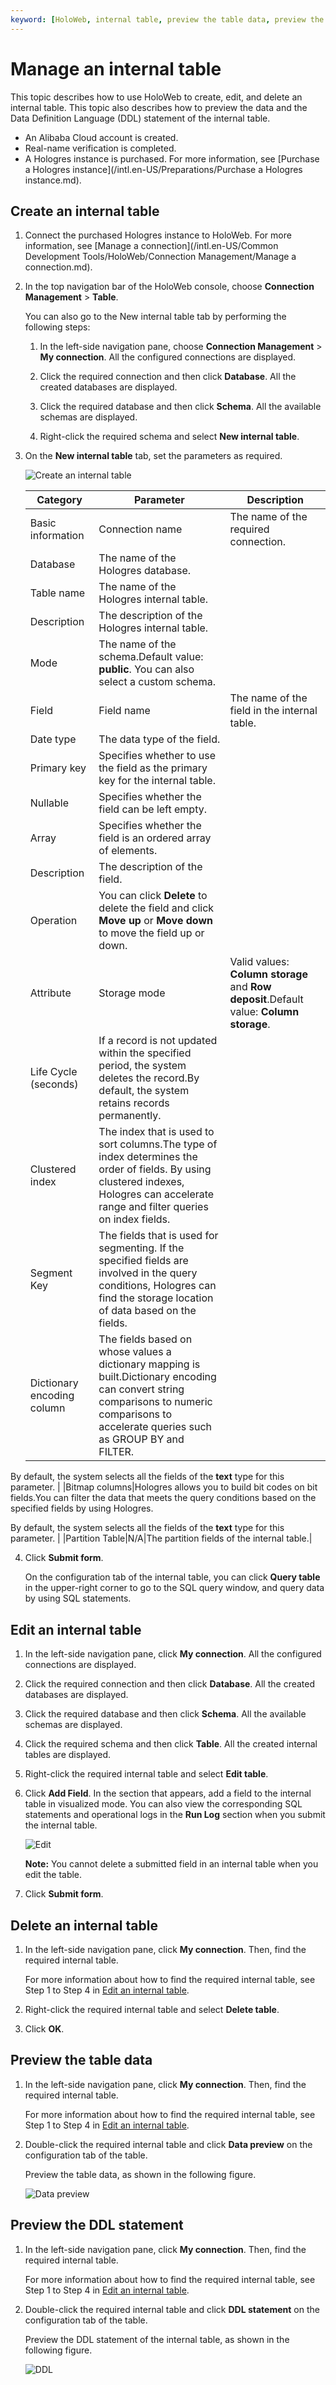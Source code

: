 ```yaml
---
keyword: [HoloWeb, internal table, preview the table data, preview the DDL statement]
---
```


# Manage an internal table

This topic describes how to use HoloWeb to create, edit, and delete an internal table. This topic also describes how to preview the data and the Data Definition Language \(DDL\) statement of the internal table.

-   An Alibaba Cloud account is created.
-   Real-name verification is completed.
-   A Hologres instance is purchased. For more information, see [Purchase a Hologres instance](/intl.en-US/Preparations/Purchase a Hologres instance.md).

## Create an internal table

1.  Connect the purchased Hologres instance to HoloWeb. For more information, see [Manage a connection](/intl.en-US/Common Development Tools/HoloWeb/Connection Management/Manage a connection.md).

2.  In the top navigation bar of the HoloWeb console, choose **Connection Management** \> **Table**.

    You can also go to the New internal table tab by performing the following steps:

    1.  In the left-side navigation pane, choose **Connection Management** \> **My connection**. All the configured connections are displayed.

    2.  Click the required connection and then click **Database**. All the created databases are displayed.

    3.  Click the required database and then click **Schema**. All the available schemas are displayed.

    4.  Right-click the required schema and select **New internal table**.

3.  On the **New internal table** tab, set the parameters as required.

    ![Create an internal table](https://static-aliyun-doc.oss-accelerate.aliyuncs.com/assets/img/en-US/4099438951/p132195.png)

    |Category|Parameter|Description|
    |--------|---------|-----------|
    |Basic information|Connection name|The name of the required connection.|
    |Database|The name of the Hologres database.|
    |Table name|The name of the Hologres internal table.|
    |Description|The description of the Hologres internal table.|
    |Mode|The name of the schema.Default value: **public**. You can also select a custom schema. |
    |Field|Field name|The name of the field in the internal table.|
    |Date type|The data type of the field.|
    |Primary key|Specifies whether to use the field as the primary key for the internal table.|
    |Nullable|Specifies whether the field can be left empty.|
    |Array|Specifies whether the field is an ordered array of elements.|
    |Description|The description of the field.|
    |Operation|You can click **Delete** to delete the field and click **Move up** or **Move down** to move the field up or down.|
    |Attribute|Storage mode|Valid values: **Column storage** and **Row deposit**.Default value: **Column storage**. |
    |Life Cycle \(seconds\)|If a record is not updated within the specified period, the system deletes the record.By default, the system retains records permanently. |
    |Clustered index|The index that is used to sort columns.The type of index determines the order of fields. By using clustered indexes, Hologres can accelerate range and filter queries on index fields. |
    |Segment Key|The fields that is used for segmenting. If the specified fields are involved in the query conditions, Hologres can find the storage location of data based on the fields.|
    |Dictionary encoding column|The fields based on whose values a dictionary mapping is built.Dictionary encoding can convert string comparisons to numeric comparisons to accelerate queries such as GROUP BY and FILTER.

By default, the system selects all the fields of the **text** type for this parameter. |
    |Bitmap columns|Hologres allows you to build bit codes on bit fields.You can filter the data that meets the query conditions based on the specified fields by using Hologres.

By default, the system selects all the fields of the **text** type for this parameter. |
    |Partition Table|N/A|The partition fields of the internal table.|

4.  Click **Submit form**.

    On the configuration tab of the internal table, you can click **Query table** in the upper-right corner to go to the SQL query window, and query data by using SQL statements.


## Edit an internal table

1.  In the left-side navigation pane, click **My connection**. All the configured connections are displayed.

2.  Click the required connection and then click **Database**. All the created databases are displayed.

3.  Click the required database and then click **Schema**. All the available schemas are displayed.

4.  Click the required schema and then click **Table**. All the created internal tables are displayed.

5.  Right-click the required internal table and select **Edit table**.

6.  Click **Add Field**. In the section that appears, add a field to the internal table in visualized mode. You can also view the corresponding SQL statements and operational logs in the **Run Log** section when you submit the internal table.

    ![Edit](https://static-aliyun-doc.oss-accelerate.aliyuncs.com/assets/img/en-US/4099438951/p132198.png)

    **Note:** You cannot delete a submitted field in an internal table when you edit the table.

7.  Click **Submit form**.


## Delete an internal table

1.  In the left-side navigation pane, click **My connection**. Then, find the required internal table.

    For more information about how to find the required internal table, see Step 1 to Step 4 in [Edit an internal table](#section_uu3_wol_suh).

2.  Right-click the required internal table and select **Delete table**.

3.  Click **OK**.


## Preview the table data

1.  In the left-side navigation pane, click **My connection**. Then, find the required internal table.

    For more information about how to find the required internal table, see Step 1 to Step 4 in [Edit an internal table](#section_uu3_wol_suh).

2.  Double-click the required internal table and click **Data preview** on the configuration tab of the table.

    Preview the table data, as shown in the following figure.

    ![Data preview](https://static-aliyun-doc.oss-accelerate.aliyuncs.com/assets/img/en-US/4099438951/p132200.png)


## Preview the DDL statement

1.  In the left-side navigation pane, click **My connection**. Then, find the required internal table.

    For more information about how to find the required internal table, see Step 1 to Step 4 in [Edit an internal table](#section_uu3_wol_suh).

2.  Double-click the required internal table and click **DDL statement** on the configuration tab of the table.

    Preview the DDL statement of the internal table, as shown in the following figure.

    ![DDL](https://static-aliyun-doc.oss-accelerate.aliyuncs.com/assets/img/en-US/4099438951/p132202.png)


